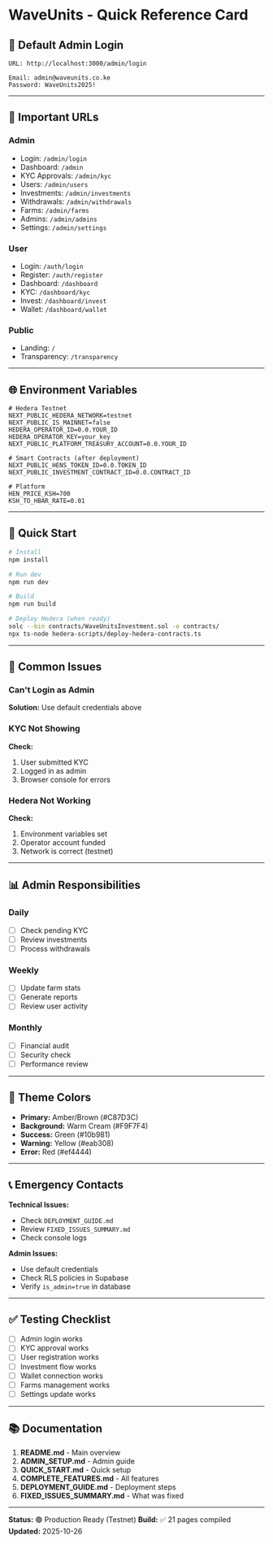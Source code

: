 # WaveUnits - Quick Reference Card

## 🔑 Default Admin Login

```
URL: http://localhost:3000/admin/login

Email: admin@waveunits.co.ke
Password: WaveUnits2025!
```

---

## 📍 Important URLs

### Admin
- Login: `/admin/login`
- Dashboard: `/admin`
- KYC Approvals: `/admin/kyc`
- Users: `/admin/users`
- Investments: `/admin/investments`
- Withdrawals: `/admin/withdrawals`
- Farms: `/admin/farms`
- Admins: `/admin/admins`
- Settings: `/admin/settings`

### User
- Login: `/auth/login`
- Register: `/auth/register`
- Dashboard: `/dashboard`
- KYC: `/dashboard/kyc`
- Invest: `/dashboard/invest`
- Wallet: `/dashboard/wallet`

### Public
- Landing: `/`
- Transparency: `/transparency`

---

## 🌐 Environment Variables

```env
# Hedera Testnet
NEXT_PUBLIC_HEDERA_NETWORK=testnet
NEXT_PUBLIC_IS_MAINNET=false
HEDERA_OPERATOR_ID=0.0.YOUR_ID
HEDERA_OPERATOR_KEY=your_key
NEXT_PUBLIC_PLATFORM_TREASURY_ACCOUNT=0.0.YOUR_ID

# Smart Contracts (after deployment)
NEXT_PUBLIC_HENS_TOKEN_ID=0.0.TOKEN_ID
NEXT_PUBLIC_INVESTMENT_CONTRACT_ID=0.0.CONTRACT_ID

# Platform
HEN_PRICE_KSH=700
KSH_TO_HBAR_RATE=0.01
```

---

## 🚀 Quick Start

```bash
# Install
npm install

# Run dev
npm run dev

# Build
npm run build

# Deploy Hedera (when ready)
solc --bin contracts/WaveUnitsInvestment.sol -o contracts/
npx ts-node hedera-scripts/deploy-hedera-contracts.ts
```

---

## 🐛 Common Issues

### Can't Login as Admin
**Solution:** Use default credentials above

### KYC Not Showing
**Check:**
1. User submitted KYC
2. Logged in as admin
3. Browser console for errors

### Hedera Not Working
**Check:**
1. Environment variables set
2. Operator account funded
3. Network is correct (testnet)

---

## 📊 Admin Responsibilities

### Daily
- [ ] Check pending KYC
- [ ] Review investments
- [ ] Process withdrawals

### Weekly
- [ ] Update farm stats
- [ ] Generate reports
- [ ] Review user activity

### Monthly
- [ ] Financial audit
- [ ] Security check
- [ ] Performance review

---

## 🎨 Theme Colors

- **Primary:** Amber/Brown (#C87D3C)
- **Background:** Warm Cream (#F9F7F4)
- **Success:** Green (#10b981)
- **Warning:** Yellow (#eab308)
- **Error:** Red (#ef4444)

---

## 📞 Emergency Contacts

**Technical Issues:**
- Check `DEPLOYMENT_GUIDE.md`
- Review `FIXED_ISSUES_SUMMARY.md`
- Check console logs

**Admin Issues:**
- Use default credentials
- Check RLS policies in Supabase
- Verify `is_admin=true` in database

---

## ✅ Testing Checklist

- [ ] Admin login works
- [ ] KYC approval works
- [ ] User registration works
- [ ] Investment flow works
- [ ] Wallet connection works
- [ ] Farms management works
- [ ] Settings update works

---

## 📚 Documentation

1. **README.md** - Main overview
2. **ADMIN_SETUP.md** - Admin guide
3. **QUICK_START.md** - Quick setup
4. **COMPLETE_FEATURES.md** - All features
5. **DEPLOYMENT_GUIDE.md** - Deployment steps
6. **FIXED_ISSUES_SUMMARY.md** - What was fixed

---

**Status:** 🟢 Production Ready (Testnet)
**Build:** ✅ 21 pages compiled
**Updated:** 2025-10-26
